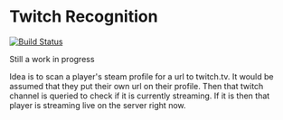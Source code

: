 # Twitch Recognition
[![Build Status](https://travis-ci.org/CrimsonTautology/sm_map_votes.png?branch=master)](https://travis-ci.org/CrimsonTautology/sm_twitch_recognition)

Still a work in progress

Idea is to scan a player's steam profile for a url to twitch.tv.  It would be
assumed that they put their own url on their profile.  Then that twitch
channel is queried to check if it is currently streaming. If it is then that
player is streaming live on the server right now.
